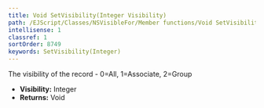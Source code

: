 ```yaml
---
title: Void SetVisibility(Integer Visibility)
path: /EJScript/Classes/NSVisibleFor/Member functions/Void SetVisibility(Integer p_0)
intellisense: 1
classref: 1
sortOrder: 8749
keywords: SetVisibility(Integer)
---
```


The visibility of the record - 0=All, 1=Associate, 2=Group

* **Visibility:** Integer
* **Returns:** Void


